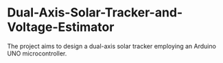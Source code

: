 # Dual-Axis-Solar-Tracker-and-Voltage-Estimator
 The project aims to design a dual-axis solar tracker employing an Arduino UNO microcontroller.
